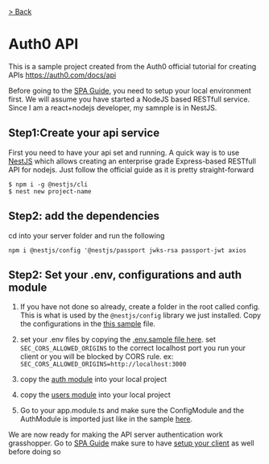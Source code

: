 [> Back](/README.md)

# Auth0 API

This is a sample project created from the Auth0 official tutorial for creating APIs https://auth0.com/docs/api

Before going to the [SPA Guide](/docs/SPA_GUIDE.md), you need to setup your local environment first. We will assume you have started a NodeJS based RESTfull service. Since I am a react+nodejs developer, my samnple is in NestJS.

## Step1:Create your api service

First you need to have your api set and running. A quick way is to use [NestJS](https://docs.nestjs.com/) which allows creating an enterprise grade Express-based RESTfull API for nodejs. Just follow the official guide as it is pretty straight-forward

```
$ npm i -g @nestjs/cli
$ nest new project-name
```

## Step2: add the dependencies

cd into your server folder and run the following

```
npm i @nestjs/config '@nestjs/passport jwks-rsa passport-jwt axios
```

## Step2: Set your .env, configurations and auth module

1. If you have not done so already, create a folder in the root called config. This is what is used by the `@nestjs/config` library we just installed. Copy the configurations in the [this sample](/spa-server/config/configuration.ts) file.

2. set your .env files by copying the [.env.sample file here](/spa-server/.env.sample). set `SEC_CORS_ALLOWED_ORIGINS` to the correct localhost port you run your client or you will be blocked by CORS rule. ex: `SEC_CORS_ALLOWED_ORIGINS=http://localhost:3000`

3. copy the [auth module](/spa-server/src/auth/) into your local project

4. copy the [users module](/spa-server/src/users/) into your local project

5. Go to your app.module.ts and make sure the ConfigModule and the AuthModule is imported just like in the sample [here](/spa-server/src/app.module.ts).

We are now ready for making the API server authentication work grasshopper. Go to [SPA Guide](/docs/SPA_GUIDE.md)
make sure to have [setup your client](/spa-client/README.md) as well before doing so
